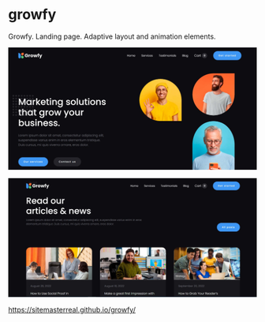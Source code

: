 # growfy
Growfy. Landing page. Adaptive layout and animation elements.
 
![screenshot](/img/Screenshot_1.jpg)

![screenshot](/img/Screenshot_2.jpg)

https://sitemasterreal.github.io/growfy/
